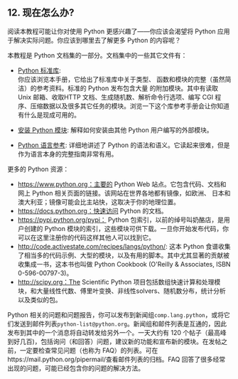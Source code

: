 ## 12. 现在怎么办?

阅读本教程可能让你对使用 Python 更感兴趣了——你应该会渴望将 Python 应用于解决实际问题。你应该到哪里去了解更多 Python 的内容呢？

本教程是 Python 文档集的一部分。文档集中的一些其它文件有：

+ [Python 标准库](http://python.usyiyi.cn/python_343/library/index.html#library-index):   
 你应该浏览本手册，它给出了标准库中关于类型、 函数和模块的完整（虽然简洁）的参考资料。标准的 Python 发布包含大量 的附加模块。其中有读取 Unix 邮箱、收取HTTP 文档、生成随机数、解析命令行选项、编写 CGI 程序、压缩数据以及很多其它任务的模块。浏览一下这个库参考手册会让你知道有什么是现成可用的。

+ [安装 Python 模块](http://python.usyiyi.cn/python_343/install/index.html#install-index): 解释如何安装由其他 Python 用户编写的外部模块。

+ [Python 语言参考](http://python.usyiyi.cn/python_343/reference/index.html#reference-index): 详细地讲述了 Python 的语法和语义。它读起来很难，但是作为语言本身的完整指南非常有用。

更多的 Python 资源：

+ https://www.python.org：主要的 Python Web 站点。它包含代码、文档和网上 Python 相关页面的链接。该网站在世界各地都有镜像，如欧洲、 日本和澳大利亚；镜像可能会比主站快，这取决于你的地理位置。
+ https://docs.python.org：快速访问 Python 的文档。
+ https://pypi.python.org/pypi： Python 包索引，以前的绰号叫奶酪店，是用户创建的 Python 模块的索引，这些模块可供下载。一旦你开始发布代码，你可以在这里注册你的代码这样其他人可以找到它。
+ http://code.activestate.com/recipes/langs/python/: 这本 Python 食谱收集了相当多的代码示例、大型的模块，以及有用的脚本。其中尤其显著的贡献被收集成一书，这本书也叫做 Python Cookbook (O'Reilly & Associates, ISBN 0-596-00797-3)。
+ http://scipy.org：The Scientific Python 项目包括数组快速计算和处理模块，和大量线性代数、傅里叶变换、非线性solvers、随机数分布，统计分析以及类似的包。

Python 相关的问题和问题报告，你可以发布到新闻组`comp.lang.python`，或将它们发送到邮件列表`python-list@python.org`。新闻组和邮件列表是互通的，因此发布到其中的一个消息将自动转发给另外一个。一天大约有 120 个帖子（最高峰到好几百)，包括询问（和回答）问题，建议新的功能和宣布新的模块。在发帖之前，一定要检查常见问题（也称为 FAQ）的列表。可在https://mail.python.org/pipermail/查看邮件列表的归档。FAQ 回答了很多经常出现的问题，可能已经包含你的问题的解决方法。
